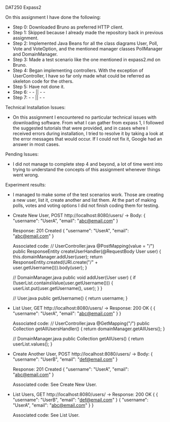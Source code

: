 DAT250 Expass2

On this assignment I have done the following:
- Step 0: Downloaded Bruno as preferred HTTP client.
- Step 1: Skipped because I already made the repository back in previous assignment.
- Step 2: Implemented Java Beans for all the class diagrams User, Poll, Vote and VoteOption, and the mentioned manager classes PollManager and DomainManager.
- Step 3: Made a test scenario like the one mentioned in expass2.md on Bruno.
- Step 4: Began implementing controllers. With the exception of UserController, I have so far only made what could be referred as skeleton code for the others.
- Step 5: Have not done it.
- Step 6: - - || - -
- Step 7: - - || - -

Technical Installation Issues:
- On this assignment I encountered no particular technical issues with downloading software.
From what I can gather from expass 1, I followed the suggested tutorials that were provided, and in cases where I received errors during installation, I tried to resolve it by taking a look at the error messages that would occur. If I could not fix it, Google had an answer in most cases.

Pending Issues:
- I did not manage to complete step 4 and beyond, a lot of time went into trying to understand the concepts of this assignment whenever things went wrong.

Experiment results:
- I managed to make some of the test scenarios work. Those are creating a new user, list it, create another and list them. At the part of making polls, votes and voting options I did not finish coding them for testing.
- Create New User, POST http://localhost:8080/users/ ->
  Body:
    {
      "username": "UserA",
      "email": "abc@email.com"
    }

  Response: 201 Created
    {
      "username": "UserA",
      "email": "abc@email.com"
    }

  Associated code:
    // UserController.java
    @PostMapping(value = "/")
    public ResponseEntity<User> createUserHandler(@RequestBody User user) {
        this.domainManager.addUser(user);
        return ResponseEntity.created(URI.create("/" + user.getUsername())).body(user);
    }

    // DomainManager.java
    public void addUser(User user) {
        if (!userList.containsValue(user.getUsername())) {
            userList.put(user.getUsername(), user);
        }
    }

    // User.java
    public getUsername() {
        return username;
    }

- List User, GET http://localhost:8080/users/ ->
  Response: 200 OK
    {
      {
        "username": "UserA",
        "email": "abc@email.com"
      }
    }

  Associated code:
    // UserController.java
    @GetMapping("/")
    public Collection<User> getAllUsersHandler() {
        return domainManager.getAllUsers();
    }

    // DomainManager.java
    public Collection<User> getAllUsers() {
        return userList.values();
    }

- Create Another User, POST http://localhost:8080/users/ ->
  Body:
    {
      "username": "UserB",
      "email": "def@email.com"
    }

  Response: 201 Created
    {
      "username": "UserA",
      "email": "abc@email.com"
    }

  Associated code: See Create New User.

- List Users, GET http://localhost:8080/users/ ->
  Response: 200 OK
    {
      {
        "username": "UserB",
        "email": "def@email.com"
      }
      {
        "username": "UserA",
        "email": "abc@email.com"
      }
    }

  Associated code: See List User.
  
    
  
